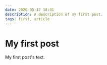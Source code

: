 ```yaml
---
date: 2020-05-17 18:41
description: A description of my first post.
tags: first, article
---
```

# My first post

My first post's text.